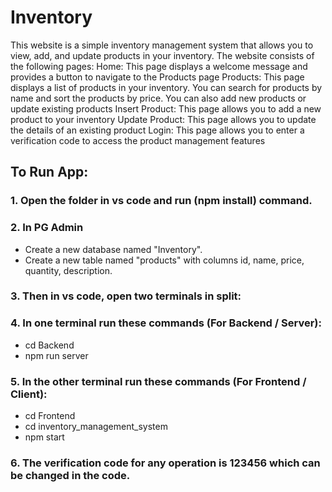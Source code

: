 # Inventory

This website is a simple inventory management system that allows you to view, add, and update products in your inventory. 
The website consists of the following pages:
Home: This page displays a welcome message and provides a button to navigate to the Products page
Products: This page displays a list of products in your inventory. You can search for products by name and sort the products by price. 
    You can also add new products or update existing products
Insert Product: This page allows you to add a new product to your inventory
Update Product: This page allows you to update the details of an existing product
Login: This page allows you to enter a verification code to access the product management features


## To Run App:
    
### 1. Open the folder in vs code and run (npm install) command.
   
### 2. In PG Admin
- Create a new database named "Inventory".
- Create a new table named "products" with columns id, name, price, quantity, description.

### 3. Then in vs code, open two terminals in split:

### 4. In one terminal run these commands (For Backend / Server):
   - cd Backend
   - npm run server

### 5. In the other terminal run these commands (For Frontend / Client):
   - cd Frontend
   - cd inventory_management_system
   - npm start

### 6. The verification code for any operation is 123456 which can be changed in the code.

